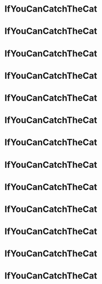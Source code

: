 # IfYouCanCatchTheCat
# IfYouCanCatchTheCat
# IfYouCanCatchTheCat
# IfYouCanCatchTheCat
# IfYouCanCatchTheCat
# IfYouCanCatchTheCat
# IfYouCanCatchTheCat
# IfYouCanCatchTheCat
# IfYouCanCatchTheCat
# IfYouCanCatchTheCat
# IfYouCanCatchTheCat
# IfYouCanCatchTheCat
# IfYouCanCatchTheCat
